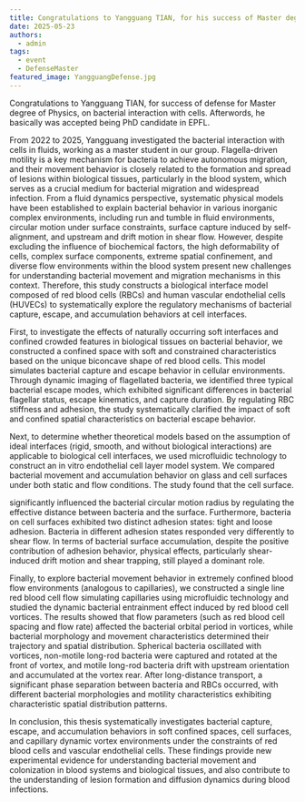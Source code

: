 ```yaml
---
title: Congratulations to Yangguang TIAN, for his success of Master degree, and PhD position in EPFL
date: 2025-05-23
authors:
  - admin
tags:
  - event
  - DefenseMaster
featured_image: YangguangDefense.jpg
---
```


Congratulations to Yangguang TIAN, for success of defense for Master degree of Physics, on bacterial interaction with cells. Afterwords, he basically was accepted being PhD candidate in EPFL. 

<!--more-->

From 2022 to 2025, Yangguang investigated the bacterial interaction with cells in fluids, working as a master student in our group. Flagella-driven motility is a key mechanism for bacteria to achieve autonomous migration, and their movement behavior is closely related to the formation and spread of lesions within biological tissues, particularly in the blood system, which serves as a crucial medium for bacterial migration and widespread infection. From a fluid dynamics perspective, systematic physical models have been established to explain bacterial behavior in various inorganic complex environments, including run and tumble in fluid environments, circular motion under surface constraints, surface capture induced by self-alignment, and upstream and drift motion in shear flow. However, despite excluding the influence of biochemical factors, the high deformability of cells, complex surface components, extreme spatial confinement, and diverse flow environments within the blood system present new challenges for understanding bacterial movement and migration mechanisms in this context. Therefore, this study constructs a biological interface model composed of red blood cells (RBCs) and human vascular endothelial cells (HUVECs) to systematically explore the regulatory mechanisms of bacterial capture, escape, and accumulation behaviors at cell interfaces.  

First, to investigate the effects of naturally occurring soft interfaces and confined crowded features in biological tissues on bacterial behavior, we constructed a confined space with soft and constrained characteristics based on the unique biconcave shape of red blood cells. This model simulates bacterial capture and escape behavior in cellular environments. Through dynamic imaging of flagellated bacteria, we identified three typical bacterial escape modes, which exhibited significant differences in bacterial flagellar status, escape kinematics, and capture duration. By regulating RBC stiffness and adhesion, the study systematically clarified the impact of soft and confined spatial characteristics on bacterial escape behavior. 

Next, to determine whether theoretical models based on the assumption of ideal interfaces (rigid, smooth, and without biological interactions) are applicable to biological cell interfaces, we used microfluidic technology to construct an in vitro endothelial cell layer model system. We compared bacterial movement and accumulation behavior on glass and cell surfaces under both static and flow conditions. The study found that the cell surface.

significantly influenced the bacterial circular motion radius by regulating the effective distance between bacteria and the surface. Furthermore, bacteria on cell surfaces exhibited two distinct adhesion states: tight and loose adhesion. Bacteria in different adhesion states responded very differently to shear flow. In terms of bacterial surface accumulation, despite the positive contribution of adhesion behavior, physical effects, particularly shear-induced drift motion and shear trapping, still played a dominant role. 

Finally, to explore bacterial movement behavior in extremely confined blood flow environments (analogous to capillaries), we constructed a single line red blood cell flow simulating capillaries using microfluidic technology and studied the dynamic bacterial entrainment effect induced by red blood cell vortices. The results showed that flow parameters (such as red blood cell spacing and flow rate) affected the bacterial orbital period in vortices, while bacterial morphology and movement characteristics determined their trajectory and spatial distribution. Spherical bacteria oscillated with vortices, non-motile long-rod bacteria were captured and rotated at the front of vortex, and motile long-rod bacteria drift with upstream orientation and accumulated at the vortex rear. After long-distance transport, a significant phase separation between bacteria and RBCs occurred, with different bacterial morphologies and motility characteristics exhibiting characteristic spatial distribution patterns. 

In conclusion, this thesis systematically investigates bacterial capture, escape, and accumulation behaviors in soft confined spaces, cell surfaces, and capillary dynamic vortex environments under the constraints of red blood cells and vascular endothelial cells. These findings provide new experimental evidence for understanding bacterial movement and colonization in blood systems and biological tissues, and also contribute to the understanding of lesion formation and diffusion dynamics during blood infections. 
